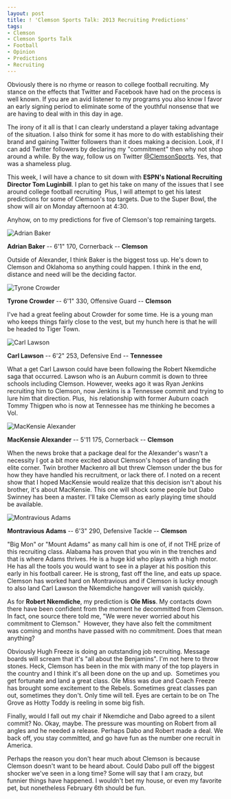 ```yaml
---
layout: post
title: ! 'Clemson Sports Talk: 2013 Recruiting Predictions'
tags:
- Clemson
- Clemson Sports Talk
- Football
- Opinion
- Predictions
- Recruiting
---
```


Obviously there is no rhyme or reason to college football recruiting. My stance on the effects that Twitter and Facebook have had on the process is well known. If you are an avid listener to my programs you also know I favor an early signing period to eliminate some of the youthful nonsense that we are having to deal with in this day in age.

The irony of it all is that I can clearly understand a player taking advantage of the situation. I also think for some it has more to do with establishing their brand and gaining Twitter followers than it does making a decision. Look, if I can add Twitter followers by declaring my "commitment" then why not shop around a while. By the way, follow us on Twitter [@ClemsonSports](http://twitter.com/clemsonsports). Yes, that was a shameless plug.

This week, I will have a chance to sit down with **ESPN's National Recruiting Director Tom Luginbill**. I plan to get his take on many of the issues that I see around college football recruiting  Plus, I will attempt to get his latest predictions for some of Clemson's top targets. Due to the Super Bowl, the show will air on Monday afternoon at 4:30.

Anyhow, on to my predictions for five of Clemson's top remaining targets.

![Adrian Baker](https://encrypted-tbn1.gstatic.com/images?q=tbn:ANd9GcQ0_Md1TSOceTizT1zmBf-r9W0PnhYTcJKkmYQS6Pzszer-9x1K)

**Adrian Baker** -- 6'1" 170, Cornerback -- **Clemson**

Outside of Alexander, I think Baker is the biggest toss up. He's down to Clemson and Oklahoma so anything could happen. I think in the end, distance and need will be the deciding factor.

![Tyrone Crowder](https://encrypted-tbn0.gstatic.com/images?q=tbn:ANd9GcRJgtMJqGtaRx2BUeZh5f4xzWGwEBLugelYcEc5L7IIMmOkxBLa)

**Tyrone Crowder** -- 6'1" 330, Offensive Guard -- **Clemson**

I've had a great feeling about Crowder for some time. He is a young man who keeps things fairly close to the vest, but my hunch here is that he will be headed to Tiger Town.

![Carl Lawson](https://encrypted-tbn0.gstatic.com/images?q=tbn:ANd9GcR19QKpKs672WQQNg1KlKiTa-OgnNWeCiDMcbeoTGgirXGRYncQ-w)

**Carl Lawson** -- 6'2" 253, Defensive End -- **Tennessee**

What a get Carl Lawson could have been following the Robert Nkemdiche saga that occurred. Lawson who is an Auburn commit is down to three schools including Clemson. However, weeks ago it was Ryan Jenkins recruiting him to Clemson, now Jenkins is a Tennessee commit and trying to lure him that direction. Plus,  his relationship with former Auburn coach Tommy Thigpen who is now at Tennessee has me thinking he becomes a Vol.

![MacKensie Alexander](https://encrypted-tbn0.gstatic.com/images?q=tbn:ANd9GcTHdaZZQc-UO11V58wL86q8nCEmQp4LAB3f_vexbMid2B1nHIkc-g)

**MacKensie Alexander** -- 5'11 175, Cornerback -- **Clemson**

When the news broke that a package deal for the Alexander's wasn't a necessity I got a bit more excited about Clemson's hopes of landing the elite corner. Twin brother Mackenro all but threw Clemson under the bus for how they have handled his recruitment, or lack there of. I noted on a recent show that I hoped MacKensie would realize that this decision isn't about his brother, it's about MacKensie. This one will shock some people but Dabo Swinney has been a master. I'll take Clemson as early playing time should be available.

![Montravious Adams](http://alt.coxnewsweb.com/cnishared/tools/shared/mediahub/08/23/00/slideshow_1002381751_081912_Super11_13.jpg)

**Montravious Adams** -- 6'3" 290, Defensive Tackle -- **Clemson**

"Big Mon" or "Mount Adams" as many call him is one of, if not THE prize of this recruiting class. Alabama has proven that you win in the trenches and that is where Adams thrives. He is a huge kid who plays with a high motor. He has all the tools you would want to see in a player at his position this early in his football career. He is strong, fast off the line, and eats up space. Clemson has worked hard on Montravious and if Clemson is lucky enough to also land Carl Lawson the Nkemdiche hangover will vanish quickly.

As for **Robert Nkemdiche**, my prediction is **Ole Miss**. My contacts down there have been confident from the moment he decommitted from Clemson. In fact, one source there told me, "We were never worried about his commitment to Clemson."  However, they have also felt the commitment was coming and months have passed with no commitment. Does that mean anything?

Obviously Hugh Freeze is doing an outstanding job recruiting. Message boards will scream that it's "all about the Benjamins". I'm not here to throw stones. Heck, Clemson has been in the mix with many of the top players in the country and I think it's all been done on the up and up.  Sometimes you get fortunate and land a great class. Ole Miss was due and Coach Freeze has brought some excitement to the Rebels. Sometimes great classes pan out, sometimes they don't. Only time will tell. Eyes are certain to be on The Grove as Hotty Toddy is reeling in some big fish.

Finally, would I fall out my chair if Nkemdiche and Dabo agreed to a silent commit? No. Okay, maybe. The pressure was mounting on Robert from all angles and he needed a release. Perhaps Dabo and Robert made a deal. We back off, you stay committed, and go have fun as the number one recruit in America.

Perhaps the reason you don't hear much about Clemson is because Clemson doesn't want to be heard about. Could Dabo pull off the biggest shocker we've seen in a long time? Some will say that I am crazy, but funnier things have happened. I wouldn't bet my house, or even my favorite pet, but nonetheless February 6th should be fun.
